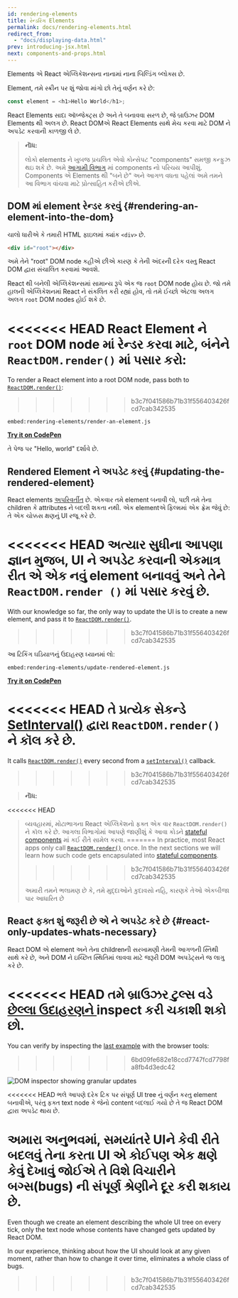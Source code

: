 ```yaml
---
id: rendering-elements
title: રેન્ડરિંગ Elements
permalink: docs/rendering-elements.html
redirect_from:
  - "docs/displaying-data.html"
prev: introducing-jsx.html
next: components-and-props.html
---
```


Elements એ React એપ્લિકેશન્સના નાનામાં નાના બિલ્ડિંગ બ્લોક્સ છે.

Element, તમે સ્ક્રીન પર શું જોવા માંગો છો તેનું વર્ણન કરે છે:

```js
const element = <h1>Hello World</h1>;
```

React Elements સાદા ઑબ્જેક્ટ્સ છે અને તે બનાવવા સરળ છે, જે બ્રાઉઝર DOM Elements થી અલગ છે. React DOMએ React Elements સાથે મેચ કરવા માટે DOM ને અપડેટ કરવાની કાળજી લે છે.

> **નૉૅધ:**
>
> લોકો elements ને ખુબજ પ્રચલિત એવો કોન્સેપટ "components" સમજી કન્ફુઝ થઇ શકે છે. અમે [આગામી વિભાગ](/docs/components-and-props.html) માં components નો પરિચય આપીશું. Components એ Elements થી "બને છે" અને આગળ વધતા પહેલાં અમે તમને આ વિભાગ વાંચવા માટે પ્રોત્સાહિત કરીએ છીએ.

## DOM માં element રેન્ડર કરવું {#rendering-an-element-into-the-dom}

ચાલો ધારીએ કે તમારી HTML ફાઇલમાં ક્યાંક `<div>` છે.

```html
<div id="root"></div>
```

અમે તેને "root" DOM node કહીએ છીએ કારણ કે તેની અંદરની દરેક વસ્તુ React DOM દ્વારા સંચાલિત કરવામાં આવશે.

React થી બનેલી એપ્લિકેશન્સમાં સામાન્ય રૂપે એક જ `root` DOM node હોય છે. જો તમે હાલની એપ્લિકેશનમાં React ને સંકલિત કરી રહ્યાં હોવ, તો તમે ઈચ્છો એટલા અલગ અલગ `root` DOM nodes હોઈ શકે છે.

<<<<<<< HEAD
React Element ને `root` DOM node માં રેન્ડર કરવા માટે, બંનેને `ReactDOM.render()` માં પસાર કરો:
=======
To render a React element into a root DOM node, pass both to [`ReactDOM.render()`](/docs/react-dom.html#render):
>>>>>>> b3c7f041586b71b31f556403426fcd7cab342535

`embed:rendering-elements/render-an-element.js`

**[Try it on CodePen](https://codepen.io/gaearon/pen/ZpvBNJ?editors=1010)**

તે પેજ પર "Hello, world" દર્શાવે છે.

## Rendered Element ને અપડેટ કરવું {#updating-the-rendered-element}

React elements [અપરિવર્તીત](https://en.wikipedia.org/wiki/Immutable_object) છે. એકવાર તમે element બનાવી લો, પછી તમે તેના children કે attributes ને બદલી શકતા નથી. એક elementએ ફિલ્મમાં એક ફ્રેમ જેવું છે: તે એક ચોક્કસ ક્ષણનું UI રજૂ કરે છે.

<<<<<<< HEAD
અત્યાર સુધીના આપણા જ્ઞાન મુજબ, UI ને અપડેટ કરવાની એકમાત્ર રીત એ એક નવું element બનાવવું અને તેને `ReactDOM.render ()` માં પસાર કરવું છે.
=======
With our knowledge so far, the only way to update the UI is to create a new element, and pass it to [`ReactDOM.render()`](/docs/react-dom.html#render).
>>>>>>> b3c7f041586b71b31f556403426fcd7cab342535

આ ટિકિંગ ઘડિયાળનું ઉદાહરણ ધ્યાનમાં લો:

`embed:rendering-elements/update-rendered-element.js`

**[Try it on CodePen](https://codepen.io/gaearon/pen/gwoJZk?editors=1010)**

<<<<<<< HEAD
તે પ્રત્યેક સેકન્ડે [SetInterval()](https://developer.mozilla.org/en-US/docs/Web/API/WindowTimers/setInterval) દ્વારા `ReactDOM.render()` ને કૉલ કરે છે.
=======
It calls [`ReactDOM.render()`](/docs/react-dom.html#render) every second from a [`setInterval()`](https://developer.mozilla.org/en-US/docs/Web/API/WindowTimers/setInterval) callback.
>>>>>>> b3c7f041586b71b31f556403426fcd7cab342535

> **નૉૅધ:**
>
<<<<<<< HEAD
> વ્યવહારમાં, મોટાભાગના React એપ્લિકેશનો ફક્ત એક વાર `ReactDOM.render()` ને કૉલ કરે છે. આગલા વિભાગોમાં આપણે જાણીશું કે આવા કોડને [stateful components](/docs/state-and-lifecycle.html) માં કઈ રીતે સામેલ કરવા.
=======
>In practice, most React apps only call [`ReactDOM.render()`](/docs/react-dom.html#render) once. In the next sections we will learn how such code gets encapsulated into [stateful components](/docs/state-and-lifecycle.html).
>>>>>>> b3c7f041586b71b31f556403426fcd7cab342535
>
> અમારી તમને ભલામણ છે કે, તમે મુદ્દાઓને કુદાવસો નહિ, કારણકે તેઓ એકબીજા પાર આધારિત છે

## React ફક્ત શું જરૂરી છે એ ને અપડેટ કરે છે {#react-only-updates-whats-necessary}

React DOM એ element અને તેના childrenની સરખામણી તેમની આગળની સ્તિથી સાથે કરે છે, અને DOM ને ઇચ્છિત સ્થિતિમાં લાવવા માટે જરૂરી DOM અપડેટ્સને જ લાગુ કરે છે.

<<<<<<< HEAD
તમે બ્રાઉઝર ટુલ્સ વડે [છેલ્લા ઉદાહરણને ](codepen://rendering-elements/update-rendered-element) inspect કરી ચકાશી શકો છો.
=======
You can verify by inspecting the [last example](https://codepen.io/gaearon/pen/gwoJZk?editors=1010) with the browser tools:
>>>>>>> 6bd09fe682e18ccd7747fcd7798fa8fb4d3edc42

![DOM inspector showing granular updates](../images/docs/granular-dom-updates.gif)

<<<<<<< HEAD
ભલે આપણે દરેક ટિક પર સંપૂર્ણ UI tree નું વર્ણન કરતુ element બનાવીએ, પરંતુ ફક્ત text node કે જેનો content બદલાઈ ગયો છે તે જ React DOM દ્વારા અપડેટ થાય છે.

અમારા અનુભવમાં, સમયાંતરે UIને કેવી રીતે બદલવું તેના કરતા UI એ કોઈપણ એક ક્ષણે કેવું દેખાવું જોઈએ તે વિશે વિચારીને બગ્સ(bugs) ની સંપૂર્ણ શ્રેણીને દૂર કરી શકાય છે.
=======
Even though we create an element describing the whole UI tree on every tick, only the text node whose contents have changed gets updated by React DOM.

In our experience, thinking about how the UI should look at any given moment, rather than how to change it over time, eliminates a whole class of bugs.
>>>>>>> b3c7f041586b71b31f556403426fcd7cab342535
